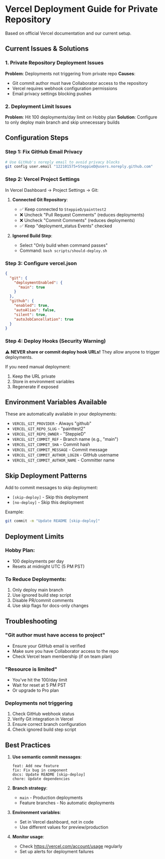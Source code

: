# Vercel Deployment Guide for Private Repository

Based on official Vercel documentation and our current setup.

## Current Issues & Solutions

### 1. Private Repository Deployment Issues
**Problem**: Deployments not triggering from private repo
**Causes**:
- Git commit author must have Collaborator access to the repository
- Vercel requires webhook configuration permissions
- Email privacy settings blocking pushes

### 2. Deployment Limit Issues
**Problem**: Hit 100 deployments/day limit on Hobby plan
**Solution**: Configure to only deploy main branch and skip unnecessary builds

## Configuration Steps

### Step 1: Fix GitHub Email Privacy
```bash
# Use GitHub's noreply email to avoid privacy blocks
git config user.email "122101575+SteppieD@users.noreply.github.com"
```

### Step 2: Vercel Project Settings
In Vercel Dashboard → Project Settings → Git:

1. **Connected Git Repository**:
   - ✅ Keep connected to `SteppieD/painttest2`
   - ❌ Uncheck "Pull Request Comments" (reduces deployments)
   - ❌ Uncheck "Commit Comments" (reduces deployments)
   - ✅ Keep "deployment_status Events" checked

2. **Ignored Build Step**:
   - Select "Only build when command passes"
   - Command: `bash scripts/should-deploy.sh`

### Step 3: Configure vercel.json
```json
{
  "git": {
    "deploymentEnabled": {
      "main": true
    }
  },
  "github": {
    "enabled": true,
    "autoAlias": false,
    "silent": true,
    "autoJobCancellation": true
  }
}
```

### Step 4: Deploy Hooks (Security Warning)
⚠️ **NEVER share or commit deploy hook URLs!** They allow anyone to trigger deployments.

If you need manual deployment:
1. Keep the URL private
2. Store in environment variables
3. Regenerate if exposed

## Environment Variables Available

These are automatically available in your deployments:
- `VERCEL_GIT_PROVIDER` - Always "github"
- `VERCEL_GIT_REPO_SLUG` - "painttest2"
- `VERCEL_GIT_REPO_OWNER` - "SteppieD"
- `VERCEL_GIT_COMMIT_REF` - Branch name (e.g., "main")
- `VERCEL_GIT_COMMIT_SHA` - Commit hash
- `VERCEL_GIT_COMMIT_MESSAGE` - Commit message
- `VERCEL_GIT_COMMIT_AUTHOR_LOGIN` - GitHub username
- `VERCEL_GIT_COMMIT_AUTHOR_NAME` - Committer name

## Skip Deployment Patterns

Add to commit messages to skip deployment:
- `[skip-deploy]` - Skip this deployment
- `[no-deploy]` - Skip this deployment

Example:
```bash
git commit -m "Update README [skip-deploy]"
```

## Deployment Limits

### Hobby Plan:
- 100 deployments per day
- Resets at midnight UTC (5 PM PST)

### To Reduce Deployments:
1. Only deploy main branch
2. Use ignored build step script
3. Disable PR/commit comments
4. Use skip flags for docs-only changes

## Troubleshooting

### "Git author must have access to project"
- Ensure your GitHub email is verified
- Make sure you have Collaborator access to the repo
- Check Vercel team membership (if on team plan)

### "Resource is limited"
- You've hit the 100/day limit
- Wait for reset at 5 PM PST
- Or upgrade to Pro plan

### Deployments not triggering
1. Check GitHub webhook status
2. Verify Git integration in Vercel
3. Ensure correct branch configuration
4. Check ignored build step script

## Best Practices

1. **Use semantic commit messages**:
   ```
   feat: Add new feature
   fix: Fix bug in component
   docs: Update README [skip-deploy]
   chore: Update dependencies
   ```

2. **Branch strategy**:
   - `main` - Production deployments
   - Feature branches - No automatic deployments

3. **Environment variables**:
   - Set in Vercel dashboard, not in code
   - Use different values for preview/production

4. **Monitor usage**:
   - Check https://vercel.com/account/usage regularly
   - Set up alerts for deployment failures